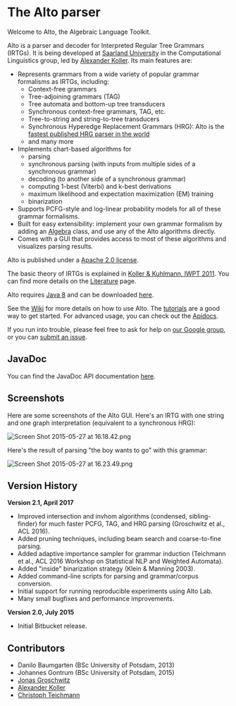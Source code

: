 # The Alto parser

Welcome to Alto, the Algebraic Language Toolkit.

Alto is a parser and decoder for Interpreted Regular Tree Grammars (IRTGs). It is being developed at [Saarland University](http://www.coli.uni-saarland.de/) in the Computational Linguistics group, led by [Alexander Koller](http://www.coli.uni-saarland.de/~koller/). Its main features are:

- Represents grammars from a wide variety of popular grammar formalisms as IRTGs, including:
	- Context-free grammars
	- Tree-adjoining grammars (TAG)
	- Tree automata and bottom-up tree transducers
	- Synchronous context-free grammars, TAG, etc.
	- Tree-to-string and string-to-tree transducers
	- Synchronous Hyperedge Replacement Grammars (HRG): Alto is the [fastest published HRG parser in the world](http://www.ling.uni-potsdam.de/~koller/showpaper.php?id=sgraph-parsing-15)
	- and many more
- Implements chart-based algorithms for
	- parsing
	- synchronous parsing (with inputs from multiple sides of a synchronous grammar)
	- decoding (to another side of a synchronous grammar)
	- computing 1-best (Viterbi) and k-best derivations
	- maximum likelihood and expectation maximization (EM) training
	- binarization
- Supports PCFG-style and log-linear probability models for all of these grammar formalisms.
- Built for easy extensibility: implement your own grammar formalism by adding an [Algebra](https://bitbucket.org/tclup/alto/wiki/Algebras) class, and use any of the Alto algorithms directly.
- Comes with a GUI that provides access to most of these algorithms and visualizes parsing results.

Alto is published under a [Apache 2.0 license](https://www.apache.org/licenses/LICENSE-2.0).

The basic theory of IRTGs is explained in [Koller & Kuhlmann, IWPT 2011](http://www.ling.uni-potsdam.de/~koller/showpaper.php?id=irtg-11). You can find more details on the [Literature](https://bitbucket.org/tclup/alto/wiki/Literature) page.

Alto requires [Java 8](http://www.oracle.com/technetwork/java/javase/downloads/jre8-downloads-2133155.html) and can be downloaded [here](https://bitbucket.org/tclup/alto/downloads).

See the [Wiki](https://bitbucket.org/tclup/alto/wiki/Home) for more details on how to use Alto. The [tutorials](https://bitbucket.org/tclup/alto/wiki/Tutorials) are a good way to get started. For advanced usage, you can check out the [Apidocs](http://www.ling.uni-potsdam.de/tcl/alto/apidocs/).

If you run into trouble, please feel free to ask for help on [our Google group](https://groups.google.com/forum/#!forum/alto-users), or you can [submit an issue](https://bitbucket.org/tclup/alto/issues?status=new&status=open).

## JavaDoc ##

You can find the JavaDoc API documentation [here](http://www.coli.uni-saarland.de/projects/alto/apidocs/index.html).

## Screenshots ##

Here are some screenshots of the Alto GUI. Here's an IRTG with one string and one graph interpretation (equivalent to a synchronous HRG):

![Screen Shot 2015-05-27 at 16.18.42.png](https://bitbucket.org/repo/ny94Mo/images/1617309522-Screen%20Shot%202015-05-27%20at%2016.18.42.png)

Here's the result of parsing "the boy wants to go" with this grammar:

![Screen Shot 2015-05-27 at 16.23.49.png](https://bitbucket.org/repo/ny94Mo/images/1198790576-Screen%20Shot%202015-05-27%20at%2016.23.49.png)


## Version History ##

**Version 2.1, April 2017**

- Improved intersection and invhom algorithms (condensed, sibling-finder) for much faster PCFG, TAG, and HRG parsing (Groschwitz et al., ACL 2016).
- Added pruning techniques, including beam search and coarse-to-fine parsing.
- Added adaptive importance sampler for grammar induction (Teichmann et al., ACL 2016 Workshop on Statistical NLP and Weighted Automata).
- Added "inside" binarization strategy (Klein & Manning 2003).
- Added command-line scripts for parsing and grammar/corpus conversion.
- Initial support for running reproducible experiments using Alto Lab.
- Many small bugfixes and performance improvements.



**Version 2.0, July 2015**

- Initial Bitbucket release.


## Contributors ##

* Danilo Baumgarten (BSc University of Potsdam, 2013)
* Johannes Gontrum (BSc University of Potsdam, 2015)
* [Jonas Groschwitz](http://www.ling.uni-potsdam.de/~groschwitz)
* [Alexander Koller](http://www.coli.uni-saarland.de/~koller/)
* [Christoph Teichmann](https://www.cteichmann.com/)